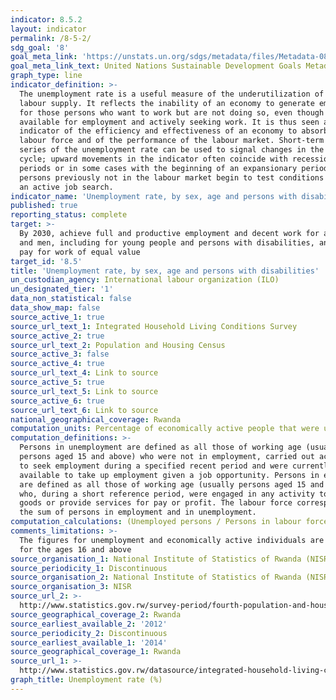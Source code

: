 ```yaml
---
indicator: 8.5.2
layout: indicator
permalink: /8-5-2/
sdg_goal: '8'
goal_meta_link: 'https://unstats.un.org/sdgs/metadata/files/Metadata-08-05-02.pdf '
goal_meta_link_text: United Nations Sustainable Development Goals Metadata (PDF 383 KB)
graph_type: line
indicator_definition: >-
  The unemployment rate is a useful measure of the underutilization of the
  labour supply. It reflects the inability of an economy to generate employment
  for those persons who want to work but are not doing so, even though they are
  available for employment and actively seeking work. It is thus seen as an
  indicator of the efficiency and effectiveness of an economy to absorb its
  labour force and of the performance of the labour market. Short-term time
  series of the unemployment rate can be used to signal changes in the business
  cycle; upward movements in the indicator often coincide with recessionary
  periods or in some cases with the beginning of an expansionary period as
  persons previously not in the labour market begin to test conditions through
  an active job search.
indicator_name: 'Unemployment rate, by sex, age and persons with disabilities'
published: true
reporting_status: complete
target: >-
  By 2030, achieve full and productive employment and decent work for all women
  and men, including for young people and persons with disabilities, and equal
  pay for work of equal value
target_id: '8.5'
title: 'Unemployment rate, by sex, age and persons with disabilities'
un_custodian_agency: International labour organization (ILO)
un_designated_tier: '1'
data_non_statistical: false
data_show_map: false
source_active_1: true
source_url_text_1: Integrated Household Living Conditions Survey
source_active_2: true
source_url_text_2: Population and Housing Census
source_active_3: false
source_active_4: true
source_url_text_4: Link to source
source_active_5: true
source_url_text_5: Link to source
source_active_6: true
source_url_text_6: Link to source
national_geographical_coverage: Rwanda
computation_units: Percentage of economically active people that were unemployed
computation_definitions: >-
  Persons in unemployment are defined as all those of working age (usually
  persons aged 15 and above) who were not in employment, carried out activities
  to seek employment during a specified recent period and were currently
  available to take up employment given a job opportunity. Persons in employment
  are defined as all those of working age (usually persons aged 15 and above)
  who, during a short reference period, were engaged in any activity to produce
  goods or provide services for pay or profit. The labour force corresponds to
  the sum of persons in employment and in unemployment.
computation_calculations: (Unemployed persons / Persons in labour force) * 100
comments_limitations: >-
  The figures for unemployment and economically active individuals are measured
  for the ages 16 and above
source_organisation_1: National Institute of Statistics of Rwanda (NISR)
source_periodicity_1: Discontinuous
source_organisation_2: National Institute of Statistics of Rwanda (NISR)
source_organisation_3: NISR
source_url_2: >-
  http://www.statistics.gov.rw/survey-period/fourth-population-and-housing-census-2012
source_geographical_coverage_2: Rwanda
source_earliest_available_2: '2012'
source_periodicity_2: Discontinuous
source_earliest_available_1: '2014'
source_geographical_coverage_1: Rwanda
source_url_1: >-
  http://www.statistics.gov.rw/datasource/integrated-household-living-conditions-survey-4-eicv-4
graph_title: Unemployment rate (%)
---
```

